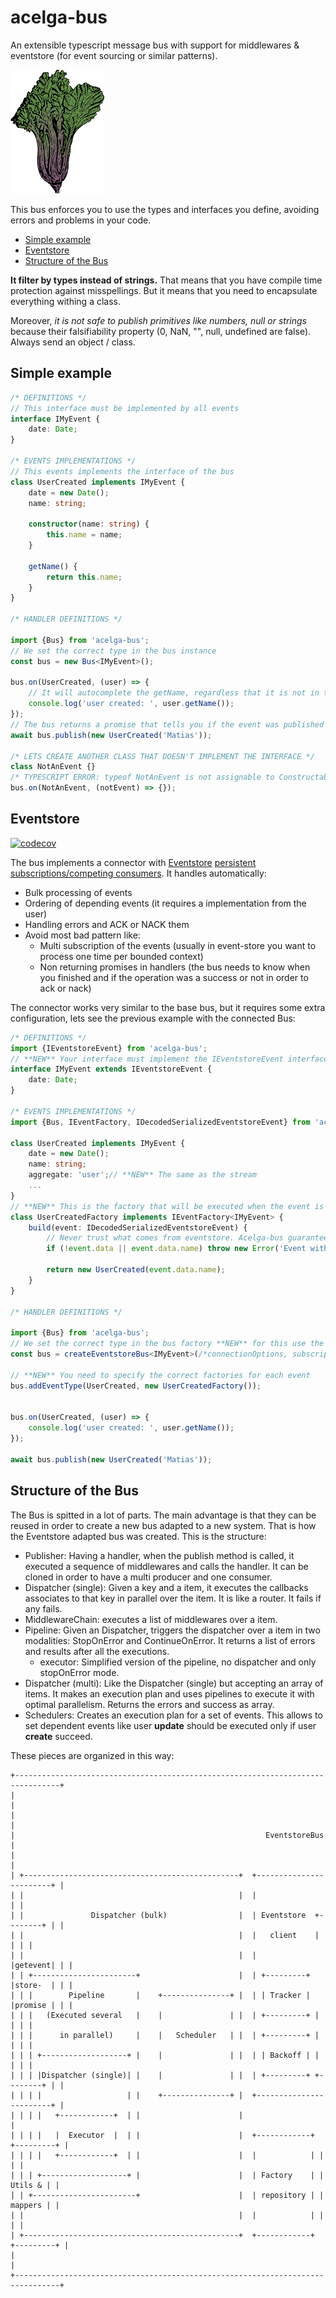 # acelga-bus
An extensible typescript message bus with support for middlewares & eventstore (for event sourcing or similar patterns).

<img src="img/acelga.png">

This bus enforces you to use the types and interfaces you define, avoiding errors and problems in your code. 

<!-- MarkdownTOC autolink="true" autoanchor="true" -->

- [Simple example](#simple-example)
- [Eventstore](#eventstore)
- [Structure of the Bus](#structure-of-the-bus)

<!-- /MarkdownTOC -->

**It filter by types instead of strings.** That means that you have compile time protection against misspellings. But it means that you need to encapsulate everything withing a class. 

Moreover, *it is not safe to publish primitives like numbers, null or strings* because their falsifiability property (0, NaN, "", null, undefined are false). Always send an object / class.

<a id="simple-example"></a>
## Simple example

```typescript
/* DEFINITIONS */
// This interface must be implemented by all events
interface IMyEvent {
    date: Date;
}

/* EVENTS IMPLEMENTATIONS */
// This events implements the interface of the bus
class UserCreated implements IMyEvent {
    date = new Date();
    name: string;

    constructor(name: string) {
        this.name = name;
    }

    getName() {
        return this.name;
    }
}

/* HANDLER DEFINITIONS */

import {Bus} from 'acelga-bus';
// We set the correct type in the bus instance
const bus = new Bus<IMyEvent>();

bus.on(UserCreated, (user) => {
    // It will autocomplete the getName, regardless that it is not in the interface
    console.log('user created: ', user.getName());
});
// The bus returns a promise that tells you if the event was published successfully
await bus.publish(new UserCreated('Matias'));

/* LETS CREATE ANOTHER CLASS THAT DOESN'T IMPLEMENT THE INTERFACE */
class NotAnEvent {}
/* TYPESCRIPT ERROR: typeof NotAnEvent is not assignable to Constructable<IMyEvent>*/
bus.on(NotAnEvent, (notEvent) => {});
```

<a id="eventstore"></a>
## Eventstore

[![codecov](https://codecov.io/gh/DavidBM/acelga-bus/branch/master/graph/badge.svg)](https://codecov.io/gh/DavidBM/acelga-bus)

The bus implements a connector with [Eventstore](https://eventstore.org/) [persistent subscriptions/competing consumers](https://eventstore.org/docs/http-api/competing-consumers/index.html). It handles automatically:

 - Bulk processing of events
 - Ordering of depending events (it requires a implementation from the user)
 - Handling errors and ACK or NACK them
 - Avoid most bad pattern like:
     + Multi subscription of the events (usually in event-store you want to process one time per bounded context)
     + Non returning promises in handlers (the bus needs to know when you finished and if the operation was a success or not in order to ack or nack)

The connector works very similar to the base bus, but it requires some extra configuration, lets see the previous example with the connected Bus:

```typescript
/* DEFINITIONS */
import {IEventstoreEvent} from 'acelga-bus';
// **NEW** Your interface must implement the IEventstoreEvent interface
interface IMyEvent extends IEventstoreEvent {
    date: Date;
}

/* EVENTS IMPLEMENTATIONS */
import {Bus, IEventFactory, IDecodedSerializedEventstoreEvent} from 'acelga-bus';

class UserCreated implements IMyEvent {
    date = new Date();
    name: string;
    aggregate: 'user';// **NEW** The same as the stream
    ...
}
// **NEW** This is the factory that will be executed when the event is retrieved by Eventstore
class UserCreatedFactory implements IEventFactory<IMyEvent> {
    build(event: IDecodedSerializedEventstoreEvent) {
        // Never trust what comes from eventstore. Acelga-bus guarantees some attributes, but not the data content
        if (!event.data || event.data.name) throw new Error('Event without name');

        return new UserCreated(event.data.name);
    }
}

/* HANDLER DEFINITIONS */

import {Bus} from 'acelga-bus';
// We set the correct type in the bus factory **NEW** for this use the factory function
const bus = createEventstoreBus<IMyEvent>(/*connectionOptions, subscriptions*/);

// **NEW** You need to specify the correct factories for each event
bus.addEventType(UserCreated, new UserCreatedFactory());


bus.on(UserCreated, (user) => {
    console.log('user created: ', user.getName());
});

await bus.publish(new UserCreated('Matias'));
```

<a id="structure-of-the-bus"></a>
## Structure of the Bus

The Bus is spitted in a lot of parts. The main advantage is that they can be reused in order to create a new bus adapted to a new system. That is how the Eventstore adapted bus was created. This is the structure:

- Publisher: Having a handler, when the publish method is called, it executed a sequence of middlewares and calls the handler. It can be cloned in order to have a multi producer and one consumer.
- Dispatcher (single): Given a key and a item, it executes the callbacks associates to that key in parallel over the item. It is like a router. It fails if any fails.
- MiddlewareChain: executes a list of middlewares over a item.
- Pipeline: Given an Dispatcher, triggers the dispatcher over a item in two modalities: StopOnError and ContinueOnError. It returns a list of errors and results after all the executions.
    + executor: Simplified version of the pipeline, no dispatcher and only stopOnError mode.
- Dispatcher (multi): Like the Dispatcher (single) but accepting an array of items. It makes an execution plan and uses pipelines to execute it with optimal parallelism. Returns the errors and success as array.
- Schedulers: Creates an execution plan for a set of events. This allows to set dependent events like user **update** should be executed only if user **create** succeed.

These pieces are organized in this way:

```
+--------------------------------------------------------------------------------+
|                                                                                |
|                                                                                |
|                                                        EventstoreBus           |
|                                                                                |
| +------------------------------------------------+  +------------------------+ |
| |                                                |  |                        | |
| |               Dispatcher (bulk)                |  | Eventstore  +--------+ | |
| |                                                |  |   client    |        | | |
| |                                                |  |             |getevent| | |
| | +-----------------------+                      |  | +---------+ |store-  | | |
| | |        Pipeline       |    +---------------+ |  | | Tracker | |promise | | |
| | |   (Executed several   |    |               | |  | +---------+ |        | | |
| | |      in parallel)     |    |   Scheduler   | |  | +---------+ |        | | |
| | | +-------------------+ |    |               | |  | | Backoff | |        | | |
| | | |Dispatcher (single)| |    |               | |  | +---------+ +--------+ | |
| | | |                   | |    +---------------+ |  +------------------------+ |
| | | |   +------------+  | |                      |                             |
| | | |   |  Executor  |  | |                      |  +------------+ +---------+ |
| | | |   +------------+  | |                      |  |            | |         | |
| | | +-------------------+ |                      |  | Factory    | | Utils & | |
| | +-----------------------+                      |  | repository | | mappers | |
| |                                                |  |            | |         | |
| +------------------------------------------------+  +------------+ +---------+ |
|                                                                                |
+--------------------------------------------------------------------------------+
```

